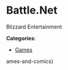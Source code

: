 # Battle.Net


Blizzard Entertainment



**Categories**:
- [Games](https://github.com/apis-list/apis-list#games)



ames-and-comics)




